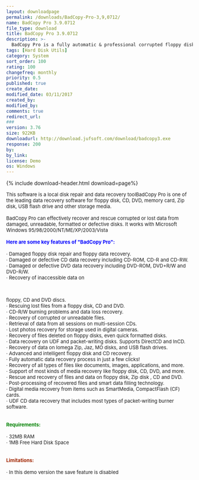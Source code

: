 ```yaml
---
layout: downloadpage
permalink: /downloads/BadCopy-Pro-3,9,0712/
name: BadCopy Pro 3.9.0712
file_type: download
title: BadCopy Pro 3.9.0712
description: >-
  BadCopy Pro is a fully automatic & professional corrupted floppy disk or CD-ROM files and data recovery tool.
tags: [Hard Disk Utils]
category: System
sort_order: 100
rating: 100
changefreq: monthly
priority: 0.5
published: true
create_date: 
modified_date: 03/11/2017
created_by: 
modified_by: 
comments: true
redirect_url: 
### 
version: 3.76
size: 922KB
downloadurl: http://download.jufsoft.com/download/badcopy3.exe
response: 200
by: 
by_link: 
license: Demo
os: Windows
---
```


{% include download-header.html download=page%}

<p style="fix-download-text !important">
<p><font size="2"><p><span id="intelliTxt"><h style="font-weight: normal; font-size: 14px; margin-bottom: 7px; font-family: Verdana"></h><font size="2">This software is a local disk repair and data recovery toolBadCopy Pro is one of the leading data recovery software for floppy disk, CD, DVD, memory card, Zip disk, USB flash drive and other storage media.<br />
<br />
BadCopy Pro can effectively recover and rescue corrupted or lost data from damaged, unreadable, formatted or defective disks. It works with Microsoft Windows 95/98/2000/NT/ME/XP/2003/Vista<br />
<br />
<span style="color: blue"><strong>Here are some key features of "BadCopy Pro":</strong></span><br />
<br />
· Damaged floppy disk repair and floppy data recovery.<br />
· Damaged or defective CD data recovery including CD-ROM, CD-R and CD-RW. <br />
· Damaged or defective DVD data recovery including DVD-ROM, DVD+R/W and DVD-R/W.<br />
· Recovery of inaccessible data on </font></span>
<p>&#160;</p>
</p>
<div style="clear: right; float: right; margin: 10px 0pt 10px 15px">&#160;</div>
<p><font size="2">floppy, CD and DVD discs.<br />
· Rescuing lost files from a floppy disk, CD and DVD.<br />
· CD-R/W burning problems and data loss recovery.<br />
· Recovery of corrupted or unreadable files.<br />
· Retrieval of data from all sessions on multi-session CDs. <br />
· Lost photos recovery for storage used in digital cameras.<br />
· Recovery of files deleted on floppy disks, even quick formatted disks. <br />
· Data recovery on UDF and packet-writing disks. Supports DirectCD and InCD.<br />
· Recovery of data on Iomega Zip, Jaz, MO disks, and USB flash drives.<br />
· Advanced and intelligent floppy disk and CD recovery.<br />
· Fully automatic data recovery process in just a few clicks!<br />
· Recovery of all types of files like documents, images, applications, and more.<br />
· Support of most kinds of media recovery like floppy disk, CD, DVD, and more.<br />
· Rescue and recovery of files and data on floppy disk, Zip disk , CD and DVD.<br />
· Post-processing of recovered files and smart data filling technology.<br />
· Digital media recovery from items such as SmartMedia, CompactFlash (CF) cards.<br />
· UDF CD data recovery that includes most types of packet-writing burner software. <br />
<br />
<br />
<span style="color: green"><strong>Requirements:</strong></span><br />
<br />
· 32MB RAM<br />
· 1MB Free Hard Disk Space<br />
<br />
<br />
<span style="color: rgb(160,36,0)"><strong>Limitations:</strong></span><br />
<br />
· In this demo version the save feature is disabled</font></p></p></p>

